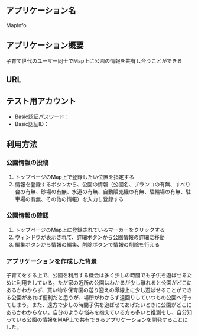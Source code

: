## アプリケーション名
MapInfo

## アプリケーション概要
子育て世代のユーザー同士でMap上に公園の情報を共有し合うことができる

## URL

## テスト用アカウント
* Basic認証パスワード：
* Basic認証ID：

## 利用方法
### 公園情報の投稿
1. トップページのMap上で登録したい位置を指定する
2. 情報を登録するボタンから、公園の情報（公園名、ブランコの有無、すべり台の有無、砂場の有無、水道の有無、自動販売機の有無、駐輪場の有無、駐車場の有無、その他の情報）を入力し登録する

### 公園情報の確認
1. トップページのMap上に登録されているマーカーをクリックする
2. ウィンドウが表示されて、詳細ボタンから公園情報の詳細に移動
3. 編集ボタンから情報の編集、削除ボタンで情報の削除を行える

### アプリケーションを作成した背景
子育てをする上で、公園を利用する機会は多く少しの時間でも子供を遊ばせるために利用をしている。ただ家の近所の公園はわかるが少し離れると公園がどこにあるかわからず、買い物や保育園の送り迎えの導線上に少し遊ばせることができる公園があれば便利だと思うが、場所がわからず遠回りしていつもの公園へ行ってしまう。また、遠方で少しの時間子供を遊ばせてあげたいときに公園がどこにあるかわからない。自分のような悩みを抱えている方も多いと推測をし、自分知っている公園の情報をMAP上で共有できるアプリケーションを開発することにした。